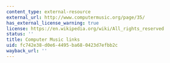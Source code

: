 ```yaml
---
content_type: external-resource
external_url: http://www.computermusic.org/page/35/
has_external_license_warning: true
license: https://en.wikipedia.org/wiki/All_rights_reserved
status: ''
title: Computer Music links
uid: fc742e38-d0e6-4495-ba68-0423d7efbb2c
wayback_url: ''
---
```

